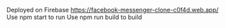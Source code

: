 Deployed on Firebase
https://facebook-messenger-clone-c0f4d.web.app/
Use npm start to run 
Use npm run build to build

